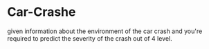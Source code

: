 # Car-Crashe
 given information about the environment of the car crash and you're required to predict the severity of the crash out of 4 level. 
